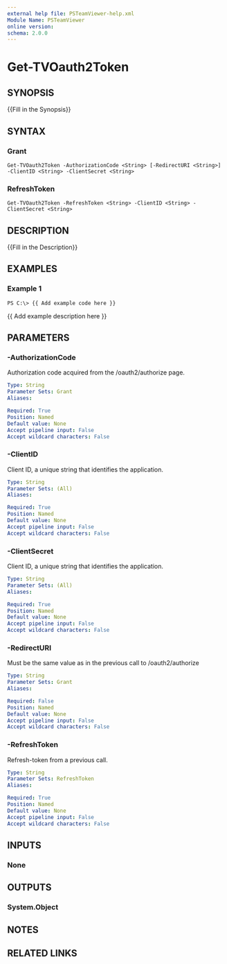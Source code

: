 ```yaml
---
external help file: PSTeamViewer-help.xml
Module Name: PSTeamViewer
online version: 
schema: 2.0.0
---
```


# Get-TVOauth2Token

## SYNOPSIS
{{Fill in the Synopsis}}

## SYNTAX

### Grant
```
Get-TVOauth2Token -AuthorizationCode <String> [-RedirectURI <String>] -ClientID <String> -ClientSecret <String>
```

### RefreshToken
```
Get-TVOauth2Token -RefreshToken <String> -ClientID <String> -ClientSecret <String>
```

## DESCRIPTION
{{Fill in the Description}}

## EXAMPLES

### Example 1
```
PS C:\> {{ Add example code here }}
```

{{ Add example description here }}

## PARAMETERS

### -AuthorizationCode
Authorization code acquired from the /oauth2/authorize page.

```yaml
Type: String
Parameter Sets: Grant
Aliases: 

Required: True
Position: Named
Default value: None
Accept pipeline input: False
Accept wildcard characters: False
```

### -ClientID
Client ID, a unique string that identifies the application.

```yaml
Type: String
Parameter Sets: (All)
Aliases: 

Required: True
Position: Named
Default value: None
Accept pipeline input: False
Accept wildcard characters: False
```

### -ClientSecret
Client ID, a unique string that identifies the application.

```yaml
Type: String
Parameter Sets: (All)
Aliases: 

Required: True
Position: Named
Default value: None
Accept pipeline input: False
Accept wildcard characters: False
```

### -RedirectURI
Must be the same value as in the previous call to /oauth2/authorize

```yaml
Type: String
Parameter Sets: Grant
Aliases: 

Required: False
Position: Named
Default value: None
Accept pipeline input: False
Accept wildcard characters: False
```

### -RefreshToken
Refresh-token from a previous call.

```yaml
Type: String
Parameter Sets: RefreshToken
Aliases: 

Required: True
Position: Named
Default value: None
Accept pipeline input: False
Accept wildcard characters: False
```

## INPUTS

### None


## OUTPUTS

### System.Object

## NOTES

## RELATED LINKS

